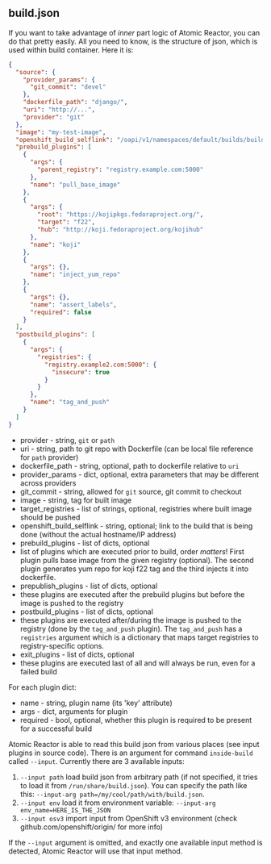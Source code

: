 ## build.json

If you want to take advantage of _inner_ part logic of Atomic Reactor, you can do that pretty easily. All you need to know, is the structure of json, which is used within build container. Here it is:

```json
{
  "source": {
    "provider_params": {
      "git_commit": "devel"
    },
    "dockerfile_path": "django/",
    "uri": "http://...",
    "provider": "git"
  },
  "image": "my-test-image",
  "openshift_build_selflink": "/oapi/v1/namespaces/default/builds/build-20150826112654-1",
  "prebuild_plugins": [
    {
      "args": {
        "parent_registry": "registry.example.com:5000"
      },
      "name": "pull_base_image"
    },
    {
      "args": {
        "root": "https://kojipkgs.fedoraproject.org/",
        "target": "f22",
        "hub": "http://koji.fedoraproject.org/kojihub"
      },
      "name": "koji"
    },
    {
      "args": {},
      "name": "inject_yum_repo"
    },
    {
      "args": {},
      "name": "assert_labels",
      "required": false
    }
  ],
  "postbuild_plugins": [
    {
      "args": {
        "registries": {
          "registry.example2.com:5000": {
            "insecure": true
          }
        }
      },
      "name": "tag_and_push"
    }
  ]
}
```

 * provider - string, `git` or `path`
 * uri - string, path to git repo with Dockerfile (can be local file reference for `path` provider)
 * dockerfile_path - string, optional, path to dockerfile relative to `uri`
 * provider_params - dict, optional, extra parameters that may be different across providers
  * git_commit - string, allowed for `git` source, git commit to checkout
 * image - string, tag for built image
 * target_registries - list of strings, optional, registries where built image should be pushed
 * openshift_build_selflink - string, optional; link to the build that is being done (without the actual hostname/IP address)
 * prebuild_plugins - list of dicts, optional
  * list of plugins which are executed prior to build, order _matters_! First plugin pulls base image from the given registry (optional). The second plugin generates yum repo for koji f22 tag and the third injects it into dockerfile.
 * prepublish_plugins - list of dicts, optional
  * these plugins are executed after the prebuild plugins but before the image is pushed to the registry
 * postbuild_plugins - list of dicts, optional
  * these plugins are executed after/during the image is pushed to the registry (done by the `tag_and_push` plugin). The `tag_and_push` has a `registries` argument which is a dictionary that maps target registries to registry-specific options.
 * exit_plugins - list of dicts, optional
  * these plugins are executed last of all and will always be run, even for a failed build

For each plugin dict:
 * name - string, plugin name (its 'key' attribute)
 * args - dict, arguments for plugin
 * required - bool, optional, whether this plugin is required to be present for a successful build

Atomic Reactor is able to read this build json from various places (see input plugins in source code). There is an argument for command `inside-build` called `--input`. Currently there are 3 available inputs:

 1. `--input path` load build json from arbitrary path (if not specified, it tries to load it from `/run/share/build.json`). You can specify the path like this: `--input-arg path=/my/cool/path/with/build.json`.
 2. `--input env` load it from environment variable: `--input-arg env_name=HERE_IS_THE_JSON`
 3. `--input osv3` import input from OpenShift v3 environment (check github.com/openshift/origin/ for more info)

If the `--input` argument is omitted, and exactly one available input method is detected, Atomic Reactor will use that input method.
